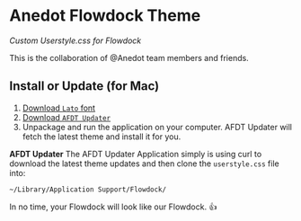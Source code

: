 # Anedot Flowdock Theme
*Custom Userstyle.css for Flowdock*

This is the collaboration of @Anedot team members and friends.

## Install or Update (for Mac)

1. [Download `Lato` font](http://www.fontsquirrel.com/fonts/download/lato "Download `Lato` font")
2. [Download `AFDT Updater`](https://raw.githubusercontent.com/anedot/flowdock-theme/paultwo/updates/AFDT-Updator.zip "Download `AFDT Updater`")
3. Unpackage and run the application on your computer. AFDT Updater will fetch the latest theme and install it for you.

**AFDT Updater**
The AFDT Updater Application simply is using curl to download the latest theme updates and then clone the `userstyle.css` file into:

`~/Library/Application Support/Flowdock/`

In no time, your Flowdock will look like our Flowdock. :+1:
